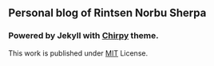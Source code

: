 ## Personal blog of Rintsen Norbu Sherpa 
### Powered by Jekyll with [Chirpy][chirpy] theme.

This work is published under [MIT][mit] License.

[chirpy]: https://github.com/cotes2020/jekyll-theme-chirpy/
[mit]: https://github.com/rnsherpa/blog/blob/main/LICENSE
